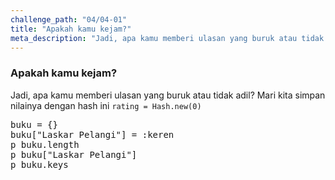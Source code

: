 ```yaml
---
challenge_path: "04/04-01"
title: "Apakah kamu kejam?"
meta_description: "Jadi, apa kamu memberi ulasan yang buruk atau tidak adil? Mari kita simpan nilainya dengan hash ini."
---
```


### Apakah kamu kejam?

Jadi, apa kamu memberi ulasan yang buruk atau tidak adil? Mari kita simpan nilainya dengan hash ini `rating = Hash.new(0)`

<pre id="code-prefill">
buku = {}
buku["Laskar Pelangi"] = :keren
p buku.length
p buku["Laskar Pelangi"]
p buku.keys
</pre>
